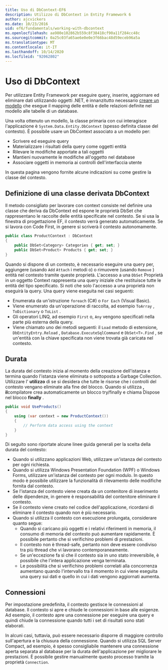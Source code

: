 ```yaml
---
title: Uso di DbContext-EF6
description: Utilizzo di DbContext in Entity Framework 6
author: ajcvickers
ms.date: 10/23/2016
uid: ef6/fundamentals/working-with-dbcontext
ms.openlocfilehash: aa980e102862b559c8f38418cf90a11f284cc48c
ms.sourcegitcommit: 0a25c03fa65ae6e0e0e3f66bac48d59eceb96a5a
ms.translationtype: MT
ms.contentlocale: it-IT
ms.lasthandoff: 10/14/2020
ms.locfileid: "92062802"
---
```

# <a name="working-with-dbcontext"></a>Uso di DbContext

Per utilizzare Entity Framework per eseguire query, inserire, aggiornare ed eliminare dati utilizzando oggetti .NET, è innanzitutto necessario [creare un modello](xref:ef6/modeling/index) che esegue il mapping delle entità e delle relazioni definite nel modello alle tabelle di un database.

Una volta ottenuto un modello, la classe primaria con cui interagisce l'applicazione è `System.Data.Entity.DbContext` (spesso definita classe del contesto). È possibile usare un DbContext associato a un modello per:
- Scrivere ed eseguire query   
- Materializzare i risultati della query come oggetti entità
- Rilevare le modifiche apportate a tali oggetti
- Mantieni nuovamente le modifiche all'oggetto nel database
- Associare oggetti in memoria ai controlli dell'interfaccia utente

In questa pagina vengono fornite alcune indicazioni su come gestire la classe del contesto.  

## <a name="defining-a-dbcontext-derived-class"></a>Definizione di una classe derivata DbContext  

Il metodo consigliato per lavorare con context consiste nel definire una classe che deriva da DbContext ed espone le proprietà DbSet che rappresentano le raccolte delle entità specificate nel contesto. Se si usa la finestra di progettazione EF, il contesto verrà generato automaticamente. Se si lavora con Code First, in genere si scriverà il contesto autonomamente.  

``` csharp
public class ProductContext : DbContext
{
    public DbSet<Category> Categories { get; set; }
    public DbSet<Product> Products { get; set; }
}
```  

Quando si dispone di un contesto, è necessario eseguire una query per, aggiungere (usando `Add` `Attach` i metodi o) o rimuovere (usando `Remove` ) entità nel contesto tramite queste proprietà. L'accesso a una `DbSet` Proprietà in un oggetto Context rappresenta una query iniziale che restituisce tutte le entità del tipo specificato. Si noti che solo l'accesso a una proprietà non eseguirà la query. Una query viene eseguita nei casi seguenti:  

- Enumerata da un'istruzione `foreach` (C#) o `For Each` (Visual Basic).  
- Viene enumerato da un'operazione di raccolta, ad esempio `ToArray` , `ToDictionary` o `ToList` .  
- Gli operatori LINQ, ad esempio `First` o, `Any` vengono specificati nella parte più esterna della query.  
- Viene chiamato uno dei metodi seguenti: il `Load` metodo di estensione, `DbEntityEntry.Reload` ,  `Database.ExecuteSqlCommand` e `DbSet<T>.Find` , se un'entità con la chiave specificata non viene trovata già caricata nel contesto.  

## <a name="lifetime"></a>Durata  

La durata del contesto inizia al momento della creazione dell'istanza e termina quando l'istanza viene eliminata o sottoposta a Garbage Collection. Utilizzare l' **utilizzo** di se si desidera che tutte le risorse che i controlli del contesto vengano eliminate alla fine del blocco. Quando si utilizza **, il**compilatore crea automaticamente un blocco try/finally e chiama Dispose nel blocco **finally** .  

``` csharp
public void UseProducts()
{
    using (var context = new ProductContext())
    {     
        // Perform data access using the context
    }
}
```  

Di seguito sono riportate alcune linee guida generali per la scelta della durata del contesto:  

- Quando si utilizzano applicazioni Web, utilizzare un'istanza del contesto per ogni richiesta.  
- Quando si utilizza Windows Presentation Foundation (WPF) o Windows Forms, utilizzare un'istanza del contesto per ogni modulo. In questo modo è possibile utilizzare la funzionalità di rilevamento delle modifiche fornita dal contesto.  
- Se l'istanza del contesto viene creata da un contenitore di inserimento delle dipendenze, in genere è responsabilità del contenitore eliminare il contesto.
- Se il contesto viene creato nel codice dell'applicazione, ricordarsi di eliminare il contesto quando non è più necessario.  
- Quando si utilizza il contesto con esecuzione prolungata, considerare quanto segue:  
    - Quando si caricano più oggetti e i relativi riferimenti in memoria, il consumo di memoria del contesto può aumentare rapidamente. È possibile pertanto che si verifichino problemi di prestazioni.  
    - Il contesto non è thread-safe, pertanto non deve essere condiviso tra più thread che vi lavorano contemporaneamente.
    - Se un'eccezione fa sì che il contesto sia in uno stato irreversibile, è possibile che l'intera applicazione venga terminata.  
    - Le possibilità che si verifichino problemi correlati alla concorrenza aumentano quando l'intervallo tra il momento in cui viene eseguita una query sui dati e quello in cui i dati vengono aggiornati aumenta.  

## <a name="connections"></a>Connessioni  

Per impostazione predefinita, il contesto gestisce le connessioni al database. Il contesto si apre e chiude le connessioni in base alle esigenze. Ad esempio, il contesto apre una connessione per eseguire una query e quindi chiude la connessione quando tutti i set di risultati sono stati elaborati.  

In alcuni casi, tuttavia, può essere necessario disporre di maggiore controllo sull'apertura e la chiusura della connessione. Quando si utilizza SQL Server Compact, ad esempio, è spesso consigliabile mantenere una connessione aperta separata al database per la durata dell'applicazione per migliorare le prestazioni. È possibile gestire manualmente questo processo tramite la proprietà `Connection`.  
